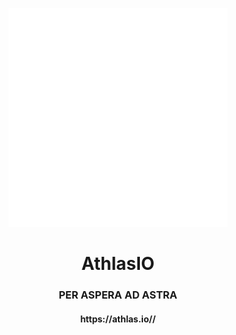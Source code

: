 <p align="center">
  <img width="350" src="https://github.com/AthlasSoftware/.github/blob/main/AthlasLogoWhite.svg" />
</p>  


<h1 align="center">AthlasIO</h1>
<h3 align="center">PER ASPERA AD ASTRA</h3>

<h4 align="center">https://athlas.io//</h4>
